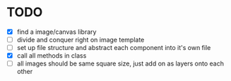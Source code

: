 # TODO
- [x] find a image/canvas library
- [ ] divide and conquer right on image template
- [ ] set up file structure and abstract each component into it's own file
- [x] call all methods in class
- [ ] all images should be same square size, just add on as layers onto each other